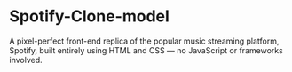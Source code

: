 # Spotify-Clone-model
A pixel-perfect front-end replica of the popular music streaming platform, Spotify, built entirely using HTML and CSS — no JavaScript or frameworks involved.
